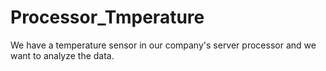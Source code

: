 # Processor_Tmperature
We have a temperature sensor in our company's server processor and we want to analyze the data.

